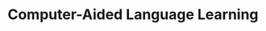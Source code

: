 ---
word: "true"

title: "Computer-Aided Language Learning"

categories: ['']

tags: ['Computer', 'Aided', 'Language', 'Learning']

arwords: 'تعلم اللغات بمساعدة الحاسوب'

arexps: []

enwords: ['Computer-Aided Language Learning']

enexps: []

arlexicons: 'ع'

enlexicons: 'C'

authors: ['Ruqayya Roshdy']

translators: ['']

citations: 'مقدمة في حوسبة اللغة العربية'

sources: 'مركز الملك عبدالله بن عبدالعزيز الدولي لخدمة اللغة العربية'

slug: ""
---